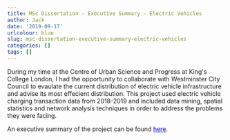 ```yaml
---
title: MSc Dissertation - Executive Summary - Electric Vehicles
author: Jack
date: '2019-09-17'
urlcolour: blue
slug: msc-dissertation-executive-summary-electric-vehicles
categories: []
tags: []
---
```


During my time at the Centre of Urban Science and Progress at King's College London, I had the opportunity to collaborate with Westminster City Council to evaulate the current distribution of electric vehicle infrastructure and advise its most effecient distribution. This project used electric vehicle charging transaction data from 2018-2019 and included data mining, spatial statistics and network analysis techniques in order to address the problems they were facing.

An executive summary of the project can be found [<span style="color:blue">here</span>](/pdfs/dissertation_executive_summary.pdf).